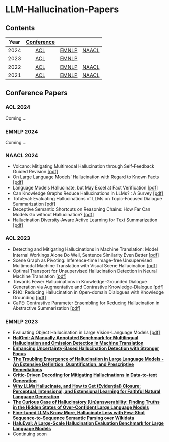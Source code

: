 # LLM-Hallucination-Papers

## Contents

|  Year  | [Conference](#conference-papers) |                      |                      |
| :---:  |    :----:        |        :---:         |        :---:         |
|  2024  | [ACL](#acl-2024) | [EMNLP](#emnlp-2024) | [NAACL](#naacl-2024) |
|  2023  | [ACL](#acl-2023) | [EMNLP](#emnlp-2023) |                      |
|  2022  | [ACL](#acl-2022) | [EMNLP](#emnlp-2022) | [NAACL](#naacl-2022) |
|  2021  | [ACL](#acl-2021) | [EMNLP](#emnlp-2021) | [NAACL](#naacl-2021) |

## Conference Papers

###  ACL 2024
Coming ...
### EMNLP 2024
Coming ...
### NAACL 2024
- Volcano: Mitigating Multimodal Hallucination through Self-Feedback Guided Revision [[pdf]](https://aclanthology.org/2024.naacl-long.23/)
- On Large Language Models’ Hallucination with Regard to Known Facts [[pdf]](https://aclanthology.org/2024.naacl-long.60/)
- Language Models Hallucinate, but May Excel at Fact Verification [[pdf]](https://aclanthology.org/2024.naacl-long.62/)
- Can Knowledge Graphs Reduce Hallucinations in  LLMs? : A Survey [[pdf]](https://aclanthology.org/2024.naacl-long.219/)
- TofuEval: Evaluating Hallucinations of  LLMs on Topic-Focused Dialogue Summarization [[pdf]](https://aclanthology.org/2024.naacl-long.251/)
- Deceptive Semantic Shortcuts on Reasoning Chains: How Far Can Models Go without Hallucination? [[pdf]](https://aclanthology.org/2024.naacl-long.424/)
- Hallucination Diversity-Aware Active Learning for Text Summarization [[pdf]](https://aclanthology.org/2024.naacl-long.479/)

### ACL 2023
- Detecting and Mitigating Hallucinations in Machine Translation: Model Internal Workings Alone Do Well, Sentence Similarity  Even Better [[pdf]](https://aclanthology.org/2023.acl-long.3/)
- Scene Graph as Pivoting: Inference-time Image-free Unsupervised Multimodal Machine Translation with Visual Scene Hallucination [[pdf]](https://aclanthology.org/2023.acl-long.329/)
- Optimal Transport for Unsupervised Hallucination Detection in Neural Machine Translation [[pdf]](https://aclanthology.org/2023.acl-long.770/)
- Towards Fewer Hallucinations in Knowledge-Grounded Dialogue Generation via Augmentative and Contrastive Knowledge-Dialogue [[pdf]](https://aclanthology.org/2023.acl-short.148/)
- RHO: Reducing Hallucination in Open-domain Dialogues with Knowledge Grounding [[pdf]](https://aclanthology.org/2023.findings-acl.275/)
- CaPE: Contrastive Parameter Ensembling for Reducing Hallucination in Abstractive Summarization [[pdf]](https://aclanthology.org/2023.findings-acl.685/)
### EMNLP 2023
- Evaluating Object Hallucination in Large Vision-Language Models [[pdf]](https://aclanthology.org/2023.emnlp-main.20/)
- **[HalOmi: A Manually Annotated Benchmark for Multilingual Hallucination and Omission Detection in Machine Translation](https://aclanthology.org/2023.emnlp-main.42/)**
- **[Enhancing Uncertainty-Based Hallucination Detection with Stronger Focus](https://aclanthology.org/2023.emnlp-main.58/)**
- **[The Troubling Emergence of Hallucination in Large Language Models - An Extensive Definition, Quantification, and Prescriptive Remediations](https://aclanthology.org/2023.emnlp-main.155/)**
- **[Critic-Driven Decoding for Mitigating Hallucinations in Data-to-text Generation](https://aclanthology.org/2023.emnlp-main.172/)**
- **[Why  LLMs Hallucinate, and How to Get (Evidential) Closure: Perceptual, Intensional, and Extensional Learning for Faithful Natural Language Generation](https://aclanthology.org/2023.emnlp-main.192/)**
- **[The Curious Case of Hallucinatory (Un)answerability: Finding Truths in the Hidden States of Over-Confident Large Language Models](https://aclanthology.org/2023.emnlp-main.220/)**
- **[Fine-tuned  LLMs Know More, Hallucinate Less with Few-Shot Sequence-to-Sequence Semantic Parsing over  Wikidata](https://aclanthology.org/2023.emnlp-main.353/)**
- **[HaluEval: A Large-Scale Hallucination Evaluation Benchmark for Large Language Models](https://aclanthology.org/2023.emnlp-main.397/)**
- Continuing soon
<!--stackedit_data:
eyJoaXN0b3J5IjpbMTExMjY0ODA4NSwtOTg0NDcyNjkxLC0xNT
M3OTgwMTEyLDE0ODk4NTg4MDIsMTgxOTI5NDYxMSwtMTQ1NTg3
NTQxNSwtOTg3OTgyNTcxLDEwODk2MTUyNyw2MDg4OTkwMTcsLT
QzNTc3MjExNyw1NzEzMDg0OTcsMTg2Njc2MTA5MywtMTQ4Mjk4
MzkzMywyODUzMjU4MzAsLTg5MzkwOTIxMiwzNDMxODIxMTYsLT
EwNDA0NjM3MDgsLTEwNDA0NjM3MDgsNjUxNDA2NTksMTIwMzcz
MTEyMl19
-->